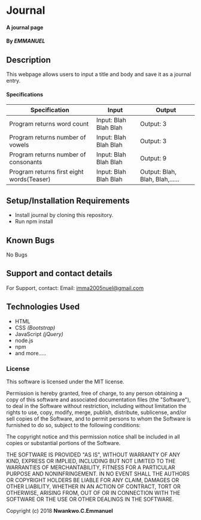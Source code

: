 # Journal

#### A journal page

#### By _**EMMANUEL**_

## Description

This webpage allows users to input a title and body and save it as a journal entry.

#### Specifications

| Specification | Input | Output |
| --- | --- | --- |
| Program returns word count | Input: Blah Blah Blah | Output: 3 |
| Program returns number of vowels | Input: Blah Blah Blah | Output: 3 |
| Program returns number of consonants | Input: Blah Blah Blah | Output: 9 |
| Program returns first eight words(Teaser) | Input: Blah Blah Blah | Output: Blah, Blah, Blah,...... |



## Setup/Installation Requirements

* Install journal by cloning this repository.
* Run npm install


## Known Bugs

No Bugs

## Support and contact details

For Support, contact:
Email: imma2005nuel@gmail.com

## Technologies Used

* HTML
* CSS _(Bootstrap)_
* JavaScript _(jQuery)_
* node.js
* npm 
* and more.....

### License

This software is licensed under the MIT license.

Permission is hereby granted, free of charge, to any person obtaining a copy of this software and associated documentation files (the "Software"), to deal in the Software without restriction, including without limitation the rights to use, copy, modify, merge, publish, distribute, sublicense, and/or sell copies of the Software, and to permit persons to whom the Software is furnished to do so, subject to the following conditions:

The copyright notice and this permission notice shall be included in all copies or substantial portions of the Software.

THE SOFTWARE IS PROVIDED "AS IS", WITHOUT WARRANTY OF ANY KIND, EXPRESS OR IMPLIED, INCLUDING BUT NOT LIMITED TO THE WARRANTIES OF MERCHANTABILITY, FITNESS FOR A PARTICULAR PURPOSE AND NONINFRINGEMENT. IN NO EVENT SHALL THE AUTHORS OR COPYRIGHT HOLDERS BE LIABLE FOR ANY CLAIM, DAMAGES OR OTHER LIABILITY, WHETHER IN AN ACTION OF CONTRACT, TORT OR OTHERWISE, ARISING FROM, OUT OF OR IN CONNECTION WITH THE SOFTWARE OR THE USE OR OTHER DEALINGS IN THE SOFTWARE.

Copyright (c) 2018 **Nwankwo.C.Emmanuel**
